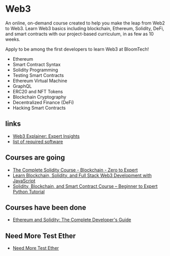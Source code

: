 # Web3

An online, on-demand course created to help you make the leap from Web2 to Web3. Learn Web3 basics including blockchain, Ethereum, Solidity, DeFi, and smart contracts with our project-based curriculum, in as few as 10 weeks.

Apply to be among the first developers to learn Web3 at BloomTech! 

  - Ethereum
  - Smart Contract Syntax
  - Solidity Programming
  - Testing Smart Contracts
  - Ethereum Virtual Machine
  - GraphQL
  - ERC20 and NFT Tokens
  - Blockchain Cryptography
  - Decentralized Finance (DeFi)
  - Hacking Smart Contracts

## links
- [Web3 Explainer: Expert Insights](https://www.youtube.com/watch?v=iq5LzePeJ5A)
- [list of required software](https://docs.google.com/document/d/1LBUBPVqxdpN8rOYMnn9rs-bcrOOC6RIdAJIqgrcsob8/preview)

##  Courses are going

-   [The Complete Solidity Course - Blockchain - Zero to Expert](Curricula/The-Complete-Solidity-Course_Blockchain-Zero-to-Expert/README.md)
-   [Learn Blockchain, Solidity, and Full Stack Web3 Development with JavaScript](Curricula/Learn-Blockchain_Solidity_and_Full-Stack-Web3-Development-with-JavaScript/README.md)
-   [Solidity, Blockchain, and Smart Contract Course – Beginner to Expert Python Tutorial](Curricula/Solidity_Blockchain_and_Smart-Contract-Course%E2%80%93Beginner-to-Expert-Python-Tutorial/README.md)

##  Courses have been done

-   [Ethereum and Solidity: The Complete Developer's Guide](Curricula/Ethereum-and-Solidity_The_Complete_Developers_Guide/)

##  Need More Test Ether

- [Need More Test Ether](Ref/README.md)